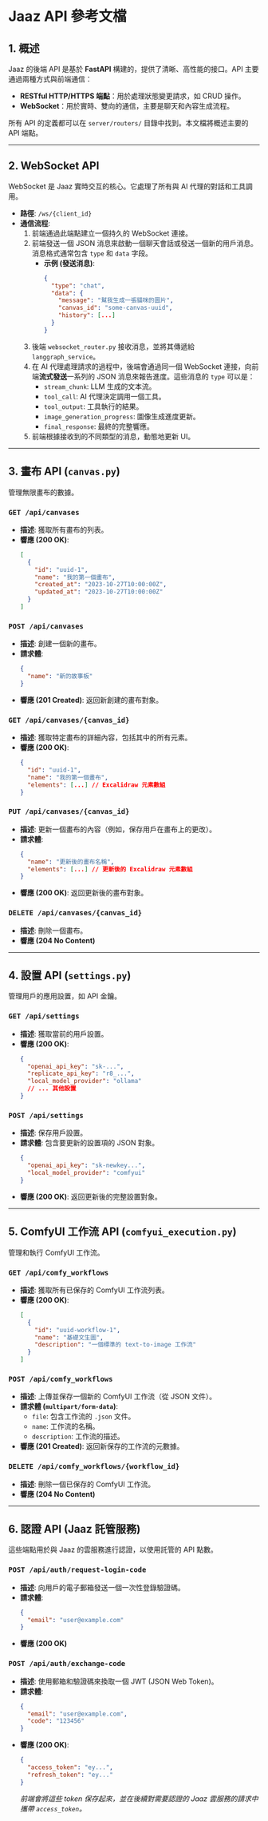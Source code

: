 # Jaaz API 參考文檔

## 1. 概述

Jaaz 的後端 API 是基於 **FastAPI** 構建的，提供了清晰、高性能的接口。API 主要通過兩種方式與前端通信：
*   **RESTful HTTP/HTTPS 端點**：用於處理狀態變更請求，如 CRUD 操作。
*   **WebSocket**：用於實時、雙向的通信，主要是聊天和內容生成流程。

所有 API 的定義都可以在 `server/routers/` 目錄中找到。本文檔將概述主要的 API 端點。

---

## 2. WebSocket API

WebSocket 是 Jaaz 實時交互的核心。它處理了所有與 AI 代理的對話和工具調用。

*   **路徑**: `/ws/{client_id}`
*   **通信流程**:
    1.  前端通過此端點建立一個持久的 WebSocket 連接。
    2.  前端發送一個 JSON 消息來啟動一個聊天會話或發送一個新的用戶消息。消息格式通常包含 `type` 和 `data` 字段。
        *   **示例 (發送消息)**:
            ```json
            {
              "type": "chat",
              "data": {
                "message": "幫我生成一張貓咪的圖片",
                "canvas_id": "some-canvas-uuid",
                "history": [...]
              }
            }
            ```
    3.  後端 `websocket_router.py` 接收消息，並將其傳遞給 `langgraph_service`。
    4.  在 AI 代理處理請求的過程中，後端會通過同一個 WebSocket 連接，向前端**流式發送**一系列的 JSON 消息來報告進度。這些消息的 `type` 可以是：
        *   `stream_chunk`: LLM 生成的文本流。
        *   `tool_call`: AI 代理決定調用一個工具。
        *   `tool_output`: 工具執行的結果。
        *   `image_generation_progress`: 圖像生成進度更新。
        *   `final_response`: 最終的完整響應。
    5.  前端根據接收到的不同類型的消息，動態地更新 UI。

---

## 3. 畫布 API (`canvas.py`)

管理無限畫布的數據。

### `GET /api/canvases`
*   **描述**: 獲取所有畫布的列表。
*   **響應 (200 OK)**:
    ```json
    [
      {
        "id": "uuid-1",
        "name": "我的第一個畫布",
        "created_at": "2023-10-27T10:00:00Z",
        "updated_at": "2023-10-27T10:00:00Z"
      }
    ]
    ```

### `POST /api/canvases`
*   **描述**: 創建一個新的畫布。
*   **請求體**:
    ```json
    {
      "name": "新的故事板"
    }
    ```
*   **響應 (201 Created)**: 返回新創建的畫布對象。

### `GET /api/canvases/{canvas_id}`
*   **描述**: 獲取特定畫布的詳細內容，包括其中的所有元素。
*   **響應 (200 OK)**:
    ```json
    {
      "id": "uuid-1",
      "name": "我的第一個畫布",
      "elements": [...] // Excalidraw 元素數組
    }
    ```

### `PUT /api/canvases/{canvas_id}`
*   **描述**: 更新一個畫布的內容（例如，保存用戶在畫布上的更改）。
*   **請求體**:
    ```json
    {
      "name": "更新後的畫布名稱",
      "elements": [...] // 更新後的 Excalidraw 元素數組
    }
    ```
*   **響應 (200 OK)**: 返回更新後的畫布對象。

### `DELETE /api/canvases/{canvas_id}`
*   **描述**: 刪除一個畫布。
*   **響應 (204 No Content)**

---

## 4. 設置 API (`settings.py`)

管理用戶的應用設置，如 API 金鑰。

### `GET /api/settings`
*   **描述**: 獲取當前的用戶設置。
*   **響應 (200 OK)**:
    ```json
    {
      "openai_api_key": "sk-...",
      "replicate_api_key": "r8_...",
      "local_model_provider": "ollama"
      // ... 其他設置
    }
    ```

### `POST /api/settings`
*   **描述**: 保存用戶設置。
*   **請求體**: 包含要更新的設置項的 JSON 對象。
    ```json
    {
      "openai_api_key": "sk-newkey...",
      "local_model_provider": "comfyui"
    }
    ```
*   **響應 (200 OK)**: 返回更新後的完整設置對象。

---

## 5. ComfyUI 工作流 API (`comfyui_execution.py`)

管理和執行 ComfyUI 工作流。

### `GET /api/comfy_workflows`
*   **描述**: 獲取所有已保存的 ComfyUI 工作流列表。
*   **響應 (200 OK)**:
    ```json
    [
      {
        "id": "uuid-workflow-1",
        "name": "基礎文生圖",
        "description": "一個標準的 text-to-image 工作流"
      }
    ]
    ```

### `POST /api/comfy_workflows`
*   **描述**: 上傳並保存一個新的 ComfyUI 工作流（從 JSON 文件）。
*   **請求體 (`multipart/form-data`)**:
    *   `file`: 包含工作流的 `.json` 文件。
    *   `name`: 工作流的名稱。
    *   `description`: 工作流的描述。
*   **響應 (201 Created)**: 返回新保存的工作流的元數據。

### `DELETE /api/comfy_workflows/{workflow_id}`
*   **描述**: 刪除一個已保存的 ComfyUI 工作流。
*   **響應 (204 No Content)**

---

## 6. 認證 API (Jaaz 託管服務)

這些端點用於與 Jaaz 的雲服務進行認證，以使用託管的 API 點數。

### `POST /api/auth/request-login-code`
*   **描述**: 向用戶的電子郵箱發送一個一次性登錄驗證碼。
*   **請求體**:
    ```json
    {
      "email": "user@example.com"
    }
    ```
*   **響應 (200 OK)**

### `POST /api/auth/exchange-code`
*   **描述**: 使用郵箱和驗證碼來換取一個 JWT (JSON Web Token)。
*   **請求體**:
    ```json
    {
      "email": "user@example.com",
      "code": "123456"
    }
    ```
*   **響應 (200 OK)**:
    ```json
    {
      "access_token": "ey...",
      "refresh_token": "ey..."
    }
    ```
    *前端會將這些 token 保存起來，並在後續對需要認證的 Jaaz 雲服務的請求中攜帶 `access_token`。* 